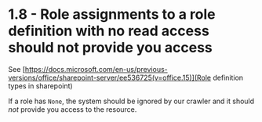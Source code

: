 # 1.8 - Role assignments to a role definition with no read access should not provide you access

See [https://docs.microsoft.com/en-us/previous-versions/office/sharepoint-server/ee536725(v=office.15)](Role definition types in sharepoint)

If a role has `None`, the system should be ignored by our crawler and it should *not* provide you access to the resource. 

